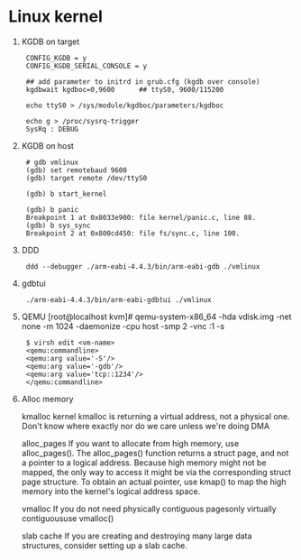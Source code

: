 Linux kernel
==============

1. KGDB on target

        CONFIG_KGDB = y
        CONFIG_KGDB_SERIAL_CONSOLE = y

        ## add parameter to initrd in grub.cfg (kgdb over console)
        kgdbwait kgdboc=0,9600      ## ttyS0, 9600/115200

        echo ttyS0 > /sys/module/kgdboc/parameters/kgdboc

        echo g > /proc/sysrq-trigger
        SysRq : DEBUG

2. KGDB on host

        # gdb vmlinux
        (gdb) set remotebaud 9600
        (gdb) target remote /dev/ttyS0

        (gdb) b start_kernel

        (gdb) b panic
        Breakpoint 1 at 0x8033e900: file kernel/panic.c, line 88.
        (gdb) b sys_sync
        Breakpoint 2 at 0x800cd450: file fs/sync.c, line 100.

3. DDD

        ddd --debugger ./arm-eabi-4.4.3/bin/arm-eabi-gdb ./vmlinux

4. gdbtui

        ./arm-eabi-4.4.3/bin/arm-eabi-gdbtui ./vmlinux

5. QEMU
        [root@localhost kvm]# qemu-system-x86_64 -hda vdisk.img -net none -m 1024 -daemonize -cpu host -smp 2 -vnc :1 -s

        $ virsh edit <vm-name>
        <qemu:commandline>
        <qemu:arg value='-S'/>
        <qemu:arg value='-gdb'/>
        <qemu:arg value='tcp::1234'/>
        </qemu:commandline>

6. Alloc memory

    kmalloc
        kernel kmalloc is returning a virtual address, not a physical one.
        Don't know where exactly nor do we care unless we're doing DMA

    alloc_pages
        If you want to allocate from high memory, use alloc_pages().
        The alloc_pages() function returns a struct page, and not a pointer to a logical address.
        Because high memory might not be mapped, the only way to access it might be via the corresponding struct page structure.
        To obtain an actual pointer, use kmap() to map the high memory into the kernel's logical address space.

    vmalloc
        If you do not need physically contiguous pagesonly virtually contiguoususe vmalloc()

    slab cache
        If you are creating and destroying many large data structures, consider setting up a slab cache.

